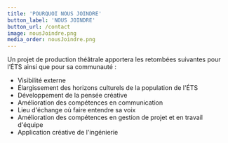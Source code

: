```yaml
---
title: 'POURQUOI NOUS JOINDRE'
button_label: 'NOUS JOINDRE'
button_url: /contact
image: nousJoindre.png
media_order: nousJoindre.png
---
```


Un projet de production théâtrale apportera les retombées suivantes pour l’ÉTS ainsi que pour sa communauté :

- Visibilité externe
- Élargissement des horizons culturels de la population de l'ÉTS
- Développement de la pensée créative
- Amélioration des compétences en communication
- Lieu d'échange où faire entendre sa voix
- Amélioration des compétences en gestion de projet et en travail d'équipe
- Application créative de l'ingénierie